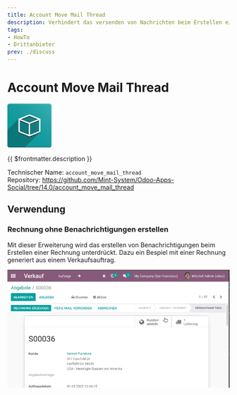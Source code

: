 ```yaml
---
title: Account Move Mail Thread
description: Verhindert das versenden von Nachrichten beim Erstellen einer Buchung.
tags:
- HowTo
- Drittanbieter
prev: ./discuss
---
```

# Account Move Mail Thread
![icon_oms_box](attachments/icon_oms_box.png)

{{ $frontmatter.description }}
 
Technischer Name: `account_move_mail_thread`\
Repository: <https://github.com/Mint-System/Odoo-Apps-Social/tree/14.0/account_move_mail_thread>

## Verwendung

### Rechnung ohne Benachrichtigungen erstellen

Mit dieser Erweiterung wird das erstellen von Benachrichtigungen beim Erstellen einer Rechnung unterdrückt. Dazu ein Bespiel mit einer Rechnung generiert aus einem Verkaufsauftrag.

![Account Move Mail Thread](attachments/Account%20Move%20Mail%20Thread.gif)